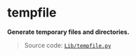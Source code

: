 # tempfile

**Generate temporary files and directories.**

> Source code: [`Lib/tempfile.py`](https://github.com/python/cpython/tree/3.13/Lib/tempfile.py)